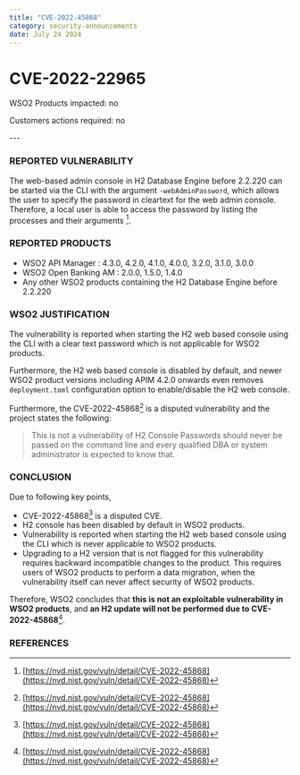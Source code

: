 ```yaml
---
title: "CVE-2022-45868"
category: security-announcements
date: July 24 2024
---
```


# CVE-2022-22965

<p class="doc-info">WSO2 Products impacted: no</p>
<p class="doc-info">Customers actions required: no</p>
---

### REPORTED VULNERABILITY

The web-based admin console in H2 Database Engine before 2.2.220 can be started via the CLI with the argument `-webAdminPassword`, which allows the user to specify the password in cleartext for the web admin console. Therefore, a local user is able to access the password by listing the processes and their arguments [^1].

### REPORTED PRODUCTS

- WSO2 API Manager : 4.3.0, 4.2.0, 4.1.0, 4.0.0, 3.2.0, 3.1.0, 3.0.0
- WSO2 Open Banking AM : 2.0.0, 1.5.0, 1.4.0
- Any other WSO2 products containing the H2 Database Engine before 2.2.220

### WSO2 JUSTIFICATION

The vulnerability is reported when starting the H2 web based console using the CLI with a clear text password which is not applicable for WSO2 products.

Furthermore, the H2 web based console is disabled by default, and newer WSO2 product versions including APIM 4.2.0 onwards even removes `deployment.toml` configuration option to enable/disable the H2 web console.

Furthermore, the CVE-2022-45868[^1] is a disputed vulnerability and the project states the following:

> This is not a vulnerability of H2 Console Passwords should never be passed on the command line and every qualified DBA or system administrator is expected to know that.

### CONCLUSION

Due to following key points,

- CVE-2022-45868[^1] is a disputed CVE.
- H2 console has been disabled by default in WSO2 products.
- Vulnerability is reported when starting the H2 web based console using the CLI which is never applicable to WSO2 products.
- Upgrading to a H2 version that is not flagged for this vulnerability requires backward incompatible changes to the product. This requires users of WSO2 products to perform a data migration, when the vulnerability itself can never affect security of WSO2 products.

Therefore, WSO2 concludes that **this is not an exploitable vulnerability in WSO2 products**, and **an H2 update will not be performed due to CVE-2022-45868**[^1].

### REFERENCES
[^1]: [https://nvd.nist.gov/vuln/detail/CVE-2022-45868](https://nvd.nist.gov/vuln/detail/CVE-2022-45868)
